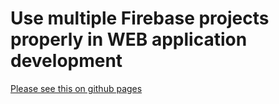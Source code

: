 # Use multiple Firebase projects properly in WEB application development
[Please see this on github pages](https://olto3sugi3.github.io/blog-firestore-1/)

